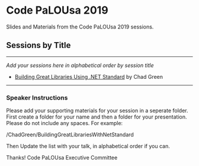 # Code PaLOUsa 2019
Slides and Materials from the Code PaLOUsa 2019 sessions.

## Sessions by Title
***
_Add your sessions here in alphabetical order by session title_

* [Building Great Libraries Using .NET Standard](/ChadGreen/BuildingGreatLibrariesUsingNetStandard) by Chad Green

***

### Speaker Instructions

Please add your supporting materials for your session in a seperate folder.  First create a folder for your name and then a folder for your presentation. Please do not include any spaces.  For example:

/ChadGreen/BuildingGreatLibrariesWithNetStandard

Then Update the list with your talk, in alphabetical order if you can.

Thanks!
Code PaLOUsa Executive Committee
